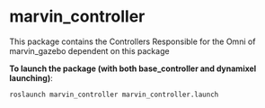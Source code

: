 # marvin_controller

This package contains the Controllers Responsible for the Omni of marvin_gazebo dependent on this package


**To launch the package (with both base_controller and dynamixel launching)**:

`roslaunch marvin_controller marvin_controller.launch`


